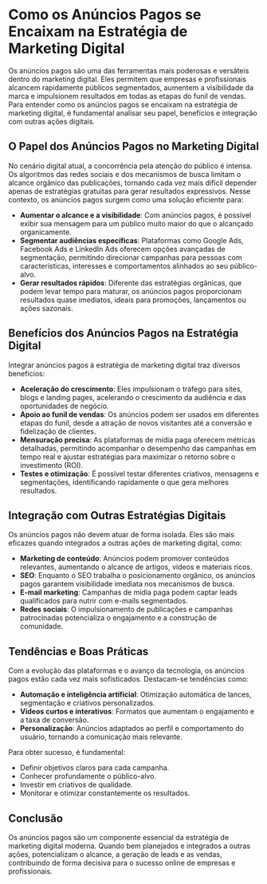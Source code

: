 # Como os Anúncios Pagos se Encaixam na Estratégia de Marketing Digital

Os anúncios pagos são uma das ferramentas mais poderosas e versáteis dentro do marketing digital. Eles permitem que empresas e profissionais alcancem rapidamente públicos segmentados, aumentem a visibilidade da marca e impulsionem resultados em todas as etapas do funil de vendas. Para entender como os anúncios pagos se encaixam na estratégia de marketing digital, é fundamental analisar seu papel, benefícios e integração com outras ações digitais.

## O Papel dos Anúncios Pagos no Marketing Digital

No cenário digital atual, a concorrência pela atenção do público é intensa. Os algoritmos das redes sociais e dos mecanismos de busca limitam o alcance orgânico das publicações, tornando cada vez mais difícil depender apenas de estratégias gratuitas para gerar resultados expressivos. Nesse contexto, os anúncios pagos surgem como uma solução eficiente para:

- **Aumentar o alcance e a visibilidade**: Com anúncios pagos, é possível exibir sua mensagem para um público muito maior do que o alcançado organicamente.
- **Segmentar audiências específicas**: Plataformas como Google Ads, Facebook Ads e LinkedIn Ads oferecem opções avançadas de segmentação, permitindo direcionar campanhas para pessoas com características, interesses e comportamentos alinhados ao seu público-alvo.
- **Gerar resultados rápidos**: Diferente das estratégias orgânicas, que podem levar tempo para maturar, os anúncios pagos proporcionam resultados quase imediatos, ideais para promoções, lançamentos ou ações sazonais.

## Benefícios dos Anúncios Pagos na Estratégia Digital

Integrar anúncios pagos à estratégia de marketing digital traz diversos benefícios:

- **Aceleração do crescimento**: Eles impulsionam o tráfego para sites, blogs e landing pages, acelerando o crescimento da audiência e das oportunidades de negócio.
- **Apoio ao funil de vendas**: Os anúncios podem ser usados em diferentes etapas do funil, desde a atração de novos visitantes até a conversão e fidelização de clientes.
- **Mensuração precisa**: As plataformas de mídia paga oferecem métricas detalhadas, permitindo acompanhar o desempenho das campanhas em tempo real e ajustar estratégias para maximizar o retorno sobre o investimento (ROI).
- **Testes e otimização**: É possível testar diferentes criativos, mensagens e segmentações, identificando rapidamente o que gera melhores resultados.

## Integração com Outras Estratégias Digitais

Os anúncios pagos não devem atuar de forma isolada. Eles são mais eficazes quando integrados a outras ações de marketing digital, como:

- **Marketing de conteúdo**: Anúncios podem promover conteúdos relevantes, aumentando o alcance de artigos, vídeos e materiais ricos.
- **SEO**: Enquanto o SEO trabalha o posicionamento orgânico, os anúncios pagos garantem visibilidade imediata nos mecanismos de busca.
- **E-mail marketing**: Campanhas de mídia paga podem captar leads qualificados para nutrir com e-mails segmentados.
- **Redes sociais**: O impulsionamento de publicações e campanhas patrocinadas potencializa o engajamento e a construção de comunidade.

## Tendências e Boas Práticas

Com a evolução das plataformas e o avanço da tecnologia, os anúncios pagos estão cada vez mais sofisticados. Destacam-se tendências como:

- **Automação e inteligência artificial**: Otimização automática de lances, segmentação e criativos personalizados.
- **Vídeos curtos e interativos**: Formatos que aumentam o engajamento e a taxa de conversão.
- **Personalização**: Anúncios adaptados ao perfil e comportamento do usuário, tornando a comunicação mais relevante.

Para obter sucesso, é fundamental:

- Definir objetivos claros para cada campanha.
- Conhecer profundamente o público-alvo.
- Investir em criativos de qualidade.
- Monitorar e otimizar constantemente os resultados.

## Conclusão

Os anúncios pagos são um componente essencial da estratégia de marketing digital moderna. Quando bem planejados e integrados a outras ações, potencializam o alcance, a geração de leads e as vendas, contribuindo de forma decisiva para o sucesso online de empresas e profissionais.